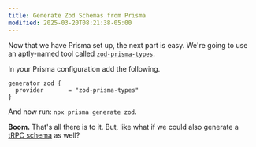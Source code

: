 ```yaml
---
title: Generate Zod Schemas from Prisma
modified: 2025-03-20T08:21:38-05:00
---
```


Now that we have Prisma set up, the next part is easy. We're going to use an aptly-named tool called [`zod-prisma-types`](https://www.npmjs.com/package/zod-prisma-types).

In your Prisma configuration add the following.

```prisma
generator zod {
  provider       = "zod-prisma-types"
}
```

And now run: `npx prisma generate zod`.

**Boom.** That's all there is to it. But, like what if we could also generate a [tRPC schema](prisma-trpc) as well?

